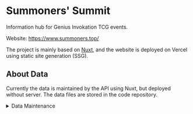 # Summoners' Summit

<p> </p>

Information hub for Genius Invokation TCG events.

Website: https://www.summoners.top/

The project is mainly based on [Nuxt](https://nuxt.com/), and the website is deployed on Vercel using static site generation (SSG).

## About Data

Currently the data is maintained by the API using Nuxt, but deployed without server. The data files are stored in the code repository.

<details><summary>Data Maintenance</summary>

### 1. Clone the repository to your local machine.

Notice that the project is currently using the `v3` branch.

### 2. Install dependencies and start the project locally.

Required environments: Node.js 20+，pnpm

```bash
pnpm i && pnpm dev
```

### 3. Edit data in the browser, and the local data files will be updated accordingly.

The default dev server run on `http://localhost:3000`, and you can enter the management mode by clicking the button on the top right corner.

### 4. Commit the updated data files to the code repository.

You can use Git tools, or the local page's button on the top right corner to commit and push the changes.

Example commands:

```bash
git add server/data
git commit -m "data"
git push
```

</details>
